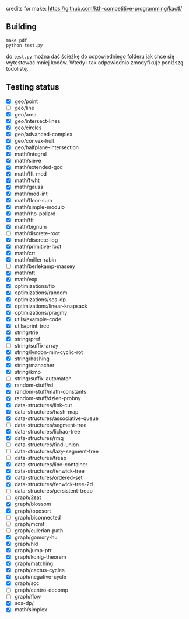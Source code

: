 credits for make: https://github.com/kth-competitive-programming/kactl/

## Building

```
make pdf
python test.py
```
do `test.py` można dać ścieżkę do odpowiedniego folderu jak chce się wytestować mniej kodów.
Wtedy i tak odpowiednio zmodyfikuje poniższą todolistę.

## Testing status
- [x] geo/point
- [ ] geo/line
- [x] geo/area
- [x] geo/intersect-lines
- [x] geo/circles
- [x] geo/advanced-complex
- [x] geo/convex-hull
- [x] geo/halfplane-intersection
- [x] math/integral
- [x] math/sieve
- [x] math/extended-gcd
- [x] math/fft-mod
- [x] math/fwht
- [x] math/gauss
- [x] math/mod-int
- [x] math/floor-sum
- [x] math/simple-modulo
- [x] math/rho-pollard
- [x] math/fft
- [x] math/bignum
- [ ] math/discrete-root
- [x] math/discrete-log
- [x] math/primitive-root
- [x] math/crt
- [x] math/miller-rabin
- [ ] math/berlekamp-massey
- [x] math/ntt
- [x] math/exp
- [x] optimizations/fio
- [x] optimizations/random
- [x] optimizations/sos-dp
- [x] optimizations/linear-knapsack
- [x] optimizations/pragmy
- [x] utils/example-code
- [x] utils/print-tree
- [x] string/trie
- [x] string/pref
- [ ] string/suffix-array
- [x] string/lyndon-min-cyclic-rot
- [x] string/hashing
- [x] string/manacher
- [x] string/kmp
- [ ] string/suffix-automaton
- [x] random-stuff/rd
- [x] random-stuff/math-constants
- [x] random-stuff/dzien-probny
- [x] data-structures/link-cut
- [x] data-structures/hash-map
- [x] data-structures/associative-queue
- [ ] data-structures/segment-tree
- [x] data-structures/lichao-tree
- [x] data-structures/rmq
- [ ] data-structures/find-union
- [ ] data-structures/lazy-segment-tree
- [ ] data-structures/treap
- [x] data-structures/line-container
- [x] data-structures/fenwick-tree
- [x] data-structures/ordered-set
- [x] data-structures/fenwick-tree-2d
- [ ] data-structures/persistent-treap
- [ ] graph/2sat
- [x] graph/blossom
- [x] graph/toposort
- [ ] graph/biconnected
- [ ] graph/mcmf
- [ ] graph/eulerian-path
- [x] graph/gomory-hu
- [x] graph/hld
- [x] graph/jump-ptr
- [x] graph/konig-theorem
- [x] graph/matching
- [x] graph/cactus-cycles
- [x] graph/negative-cycle
- [x] graph/scc
- [ ] graph/centro-decomp
- [ ] graph/flow
- [x] sos-dp/
- [x] math/simplex